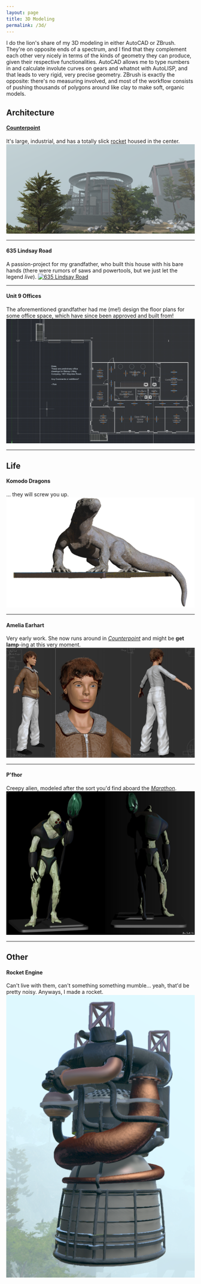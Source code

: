 ```yaml
---
layout: page
title: 3D Modeling
permalink: /3d/
---
```


I do the lion's share of my 3D modeling in either AutoCAD or ZBrush. They're on opposite ends of a spectrum, and I find that they complement each other very nicely in terms of the kinds of geometry they can produce, given their respective functionalities. AutoCAD allows me to type numbers in and calculate involute curves on gears and whatnot with AutoLISP, and that leads to very rigid, very precise geometry. ZBrush is exactly the opposite: there's no measuring involved, and most of the workflow consists of pushing thousands of polygons around like clay to make soft, organic models.

## Architecture ##

#### [Counterpoint][counterpoint] ####
It's large, industrial, and has a totally slick [rocket][vulcain] housed in the center.
[![Counterpoint][_counterpoint]][counterpoint]

---

#### 635 Lindsay Road ####
A passion-project for my grandfather, who built this house with his bare hands (there were rumors of saws and powertools, but we just let the legend *live*).
[![635 Lindsay Road][_lindsay]][lindsay]

---

#### Unit 9 Offices ####
The aforementioned grandfather had me (me!) design the floor plans for some office space, which have since been approved and built from!
[![Unit 9 Offices][_office]][office]

---


## Life ##

#### Komodo Dragons ####
... they will screw you up.
[![komodo render][_komodo]][komodo]

---

#### Amelia Earhart ####
Very early work. She now runs around in [*Counterpoint*][counterpoint] and might be **get lamp**-ing at this very moment.
[![Amelia][_amelia]][amelia]

---

#### P'fhor ####
Creepy alien, modeled after the sort you'd find aboard the [*Marathon*][marathon].
[![P'fhor][_pfhor]][pfhor]

---


## Other ##


#### Rocket Engine ####
Can't live with them, can't something something mumble... yeah, that'd be pretty noisy. Anyways, I made a rocket.
[![Rocket][_vulcain]][vulcain]



[counterpoint]: /3d/counterpoint/ "Counterpoint v1.18.3"
[_counterpoint]: /rsc/3d/counterpoint/trusses_v1.18.3.png "Counterpoint v1.18.3"
[amelia]: /3d/amelia/ "Amelia Earhart v2.5.24"
[_amelia]: /rsc/3d/amelia/char-sheet_v2.5.24.png "Amelia Earhart v2.5.24"
[komodo]: /3d/komodo/ "Komodo Dragon v1.6.0"
[_komodo]: /rsc/3d/komodo/render_v1.6.0.png "Komodo Dragon v1.6.0"
[office]: /3d/office/ "Mayview Unit 8 Office v4.2.0"
[_office]: /rsc/3d/office/diagram_v4.2.0.png "Mayview Unit 8 Office v4.2.0"
[lindsay]: /3d/lindsay/ "635 Lindsay Road House v1.0.2"
[_lindsay]: /rsc/3d/lindsay/road_v1.0.2.png "635 Lindsay Road House v1.0.2"
[vulcain]: /3d/vulcain/ "Rocket Engine v2.1.55"
[_vulcain]: /rsc/3d/vulcain/render.png "Rocket Engine v2.1.55"
[pfhor]: /3d/pfhor/ "P'fhor v6.2.1"
[_pfhor]: /rsc/3d/pfhor/char-sheet_v6.2.1.png "P'fhor v6.2.1"

[marathon]: http://marathon.bungie.org

